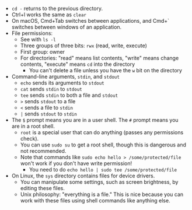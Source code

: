 - `cd -` returns to the previous directory.
- Ctrl+l works the same as `clear`
- On macOS, Cmd+Tab switches between applications, and Cmd+\` switches between windows of an application.
- File permissions:
    - See with `ls -l`
    - Three groups of three bits: `rwx` (read, write, execute)
    - First group: owner
    - For directories: "read" means list contents, "write" means change contents, "execute" means `cd` into the directory
        - You can't delete a file unless you have the `w` bit on the directory
- Command-line arguments, `stdin`, and `stdout`
    - `echo` sends its arguments to `stdout`
    - `cat` sends `stdin` to `stdout`
    - `tee` sends `stdin` to both a file and `stdout`
    - `>` sends `stdout` to a file
    - `<` sends a file to `stdin`
    - `|` sends `stdout` to `stdin`
- The `$` prompt means you are in a user shell. The `#` prompt means you are in a root shell.
    - `root` is a special user that can do anything (passes any permissions check).
    - You can use `sudo su` to get a root shell, though this is dangerous and not recommended.
    - Note that commands like `sudo echo hello > /some/protected/file` won't work if you don't have write permission!
        - You need to do `echo hello | sudo tee /some/protected/file` 
- On Linux, the `sys` directory contains files for device drivers.
    - You can manipulate some settings, such as screen brightness, by editing these files.
    - Unix philosophy: "everything is a file." This is nice because you can work with these files using shell commands like anything else. 
